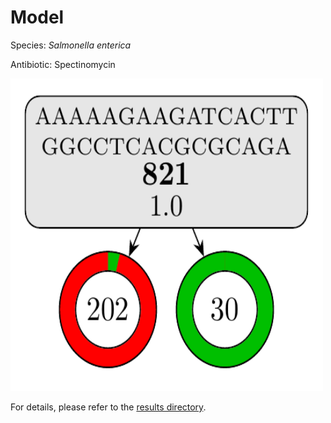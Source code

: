 
# Model

Species: *Salmonella enterica*

Antibiotic: Spectinomycin

<a href="./model.pdf"><img src="./model.png" width=500 height=500 /></a>

For details, please refer to the [results directory](../../../../../results/cart_b/salmonella%20enterica/spectinomycin/repeat_2/).

